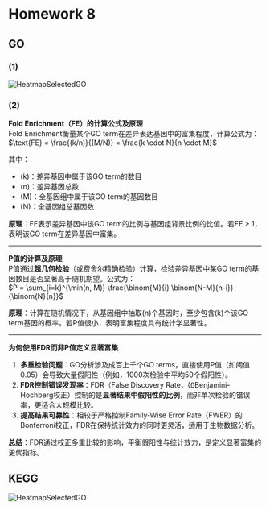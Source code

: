 # Homework 8
## GO
### (1)
![HeatmapSelectedGO](https://github.com/user-attachments/assets/2cee0d13-8869-43b3-a8a0-71a248121404)

### (2)
**Fold Enrichment（FE）的计算公式及原理**  
Fold Enrichment衡量某个GO term在差异表达基因中的富集程度，计算公式为：  
$\text{FE} = \frac{(k/n)}{(M/N)} = \frac{k \cdot N}{n \cdot M}$ 

其中：  
- \(k\)：差异基因中属于该GO term的数目  
- \(n\)：差异基因总数  
- \(M\)：全基因组中属于该GO term的基因数目  
- \(N\)：全基因组总基因数  

**原理**：FE表示差异基因中该GO term的比例与基因组背景比例的比值。若FE > 1，表明该GO term在差异基因中富集。

---

**P值的计算及原理**  
P值通过**超几何检验**（或费舍尔精确检验）计算，检验差异基因中某GO term的基因数目是否显著高于随机期望。公式为：  
$P = \sum_{i=k}^{\min(n, M)} \frac{\binom{M}{i} \binom{N-M}{n-i}}{\binom{N}{n}}$

**原理**：计算在随机情况下，从基因组中抽取\(n\)个基因时，至少包含\(k\)个该GO term基因的概率。若P值很小，表明富集程度具有统计学显著性。

---

**为何使用FDR而非P值定义显著富集**  
1. **多重检验问题**：GO分析涉及成百上千个GO terms，直接使用P值（如阈值0.05）会导致大量假阳性（例如，1000次检验中平均50个假阳性）。  
2. **FDR控制错误发现率**：FDR（False Discovery Rate，如Benjamini-Hochberg校正）控制的是**显著结果中假阳性的比例**，而非单次检验的错误率，更适合大规模比较。  
3. **提高结果可靠性**：相较于严格控制Family-Wise Error Rate（FWER）的Bonferroni校正，FDR在保持统计效力的同时更灵活，适用于生物数据分析。

**总结**：FDR通过校正多重比较的影响，平衡假阳性与统计效力，是定义显著富集的更优指标。

## KEGG
![HeatmapSelectedGO](https://github.com/user-attachments/assets/f2abb7a9-00c1-4eb5-9640-5fd48999ae95)
